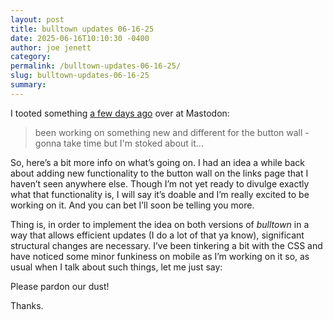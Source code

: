 ```yaml
---
layout: post
title: bulltown updates 06-16-25
date: 2025-06-16T10:10:30 -0400
author: joe jenett
category: 
permalink: /bulltown-updates-06-16-25/
slug: bulltown-updates-06-16-25
summary:
---
```

<p>
I tooted something <a title="joe jenett |  toot.community" href="https://toot.community/@jenett/114682098301426244">a few days ago</a>  over at Mastodon:
</p>
<blockquote>
<p>
been working on something new and different for the button wall - gonna take time but I'm stoked about it...
</p>
</blockquote>
<p>
So, here’s a bit more info on what’s going on. I had an idea a while back about adding new functionality to the button wall on the links page that I haven’t seen anywhere else. Though I’m not yet ready to divulge exactly what that functionality is, I will say it’s doable and I’m really excited to be working on it. And you can bet I’ll soon be telling you more.
</p>
<p>

</p>
<p>
Thing is, in order to implement the idea on both versions of <em>bulltown</em> in a way that allows efficient updates (I do a lot of that ya know), significant structural changes are necessary. I’ve been tinkering a bit with the CSS and have noticed some minor funkiness on mobile as I’m working on it so, as usual when I talk about such things, let me just say:
</p>
<p class="bigdeal">
Please pardon our dust!
</p>
<p>Thanks.</p>
<a href="https://brid.gy/publish/mastodon"></a>